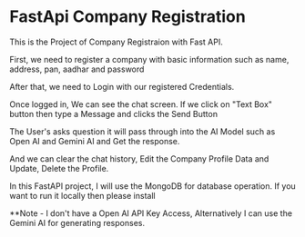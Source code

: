 # FastApi Company Registration

This is the Project of Company Registraion with Fast API.

First, we need to register a company with basic information such as name, address, pan, aadhar and password

 After that, we need to Login with our registered Credentials.
 
 Once logged in, We can see the chat screen. If we  click on "Text Box" button then type a Message and clicks the Send Button

 The User's asks question it will pass through into the AI Model such as Open AI and Gemini AI and Get the response.

And we can clear the chat history, Edit the Company Profile Data and Update, Delete the Profile. 

In this FastAPI project, I will use the MongoDB for database operation. If you want to run it locally then please install









**Note -  I don't have a Open AI API Key Access, Alternatively I can use the Gemini AI for  generating responses.